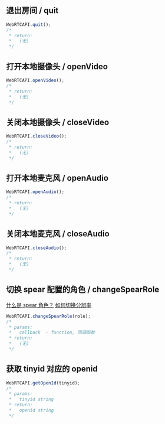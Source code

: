 ## 退出房间 / quit

```javascript
WebRTCAPI.quit();
/*
 * return:
 *   (无)
 */
```


## 打开本地摄像头 / openVideo

```javascript
WebRTCAPI.openVideo();
/*
 * return:
 *   (无)
 */
```

## 关闭本地摄像头 / closeVideo

```javascript
WebRTCAPI.closeVideo();
/*
 * return:
 *   (无)
 */
```



## 打开本地麦克风 / openAudio

```javascript
WebRTCAPI.openAudio();
/*
 * return:
 *   (无)
 */
```



## 关闭本地麦克风 / closeAudio

```javascript
WebRTCAPI.closeAudio();
/*
 * return:
 *   (无)
 */
```
## 切换 spear 配置的角色 / changeSpearRole

[什么是 spear 角色？](https://cloud.tencent.com/document/product/268/10620)
[如何切换分辨率](https://www.qcloud.com/document/product/268/7643)
```javascript
WebRTCAPI.changeSpearRole(role);
/*
 * params:
 *   callback  - function, 回调函数
 * return:
 *   (无)
 */
```

## 获取 tinyid 对应的 openid
```javascript
WebRTCAPI.getOpenId(tinyid);
/*
 * params:
 *   tinyid string
 * return:
 *   openid string
 */
```
